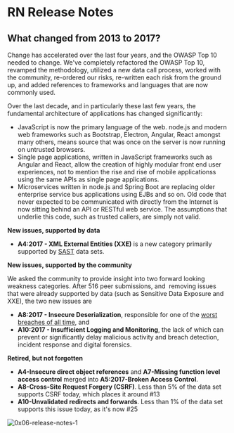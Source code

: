 # RN Release Notes
## What changed from 2013 to 2017?

Change has accelerated over the last four years, and the OWASP Top 10 needed to change. We've completely refactored the OWASP Top 10, revamped the methodology, utilized a new data call process, worked with the community, re-ordered our risks, re-written each risk from the ground up, and added references to frameworks and languages that are now commonly used. 

Over the last decade, and in particularly these last few years, the fundamental architecture of applications has changed significantly:

* JavaScript is now the primary language of the web. node.js and modern web frameworks such as Bootstrap, Electron, Angular, React amongst many others, means source that was once on the server is now running on untrusted browsers.
* Single page applications, written in JavaScript frameworks such as Angular and React, allow the creation of highly modular front end user experiences, not to mention the rise and rise of mobile applicationss using the same APIs as single page applications.
* Microservices written in node.js and Spring Boot are replacing older enterprise service bus applications using EJBs and so on. Old code that never expected to be communicated with directly from the Internet is now sitting behind an API or RESTful web service. The assumptions that underlie this code, such as trusted callers, are simply not valid.

**New issues, supported by data**

* **A4:2017 - XML External Entities (XXE)** is a new category primarily supported by [SAST](https://www.owasp.org/index.php/Source_Code_Analysis_Tools) data sets. 

**New issues, supported by the community**

We asked the community to provide insight into two forward looking weakness categories. After 516 peer submissions, and  removing issues that were already supported by data (such as Sensitive Data Exposure and XXE), the two new issues are 

* **A8:2017 - Insecure Deserialization**, responsible for one of the [worst breaches of all time](https://blog.secureideas.com/2017/09/equifax-breach-why-i-am-not-surprised.html), and
* **A10:2017 - Insufficient Logging and Monitoring**, the lack of which can prevent or significantly delay malicious activity and breach detection, incident response and digital forensics.

**Retired, but not forgotten**

* **A4-Insecure direct object references** and **A7-Missing function level access control** merged into **A5:2017-Broken Access Control**.
* **A8-Cross-Site Request Forgery (CSRF)**. Less than 5% of the data set supports CSRF today, which places it around #13 
* **A10-Unvalidated redirects and forwards**. Less than 1% of the data set supports this issue today, as it's now #25

![0x06-release-notes-1](images/0x06-release-notes-1.png)
